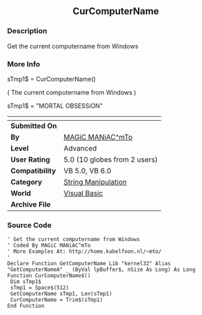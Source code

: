 ﻿<div align="center">

## CurComputerName


</div>

### Description

Get the current computername from Windows
 
### More Info
 
sTmp1$ = CurComputerName()

( The current computername from Windows )

sTmp1$ = "MORTAL OBSESSiON"


<span>             |<span>
---                |---
**Submitted On**   |
**By**             |[MAGiC MANiAC^mTo](https://github.com/Planet-Source-Code/PSCIndex/blob/master/ByAuthor/magic-maniac-mto.md)
**Level**          |Advanced
**User Rating**    |5.0 (10 globes from 2 users)
**Compatibility**  |VB 5\.0, VB 6\.0
**Category**       |[String Manipulation](https://github.com/Planet-Source-Code/PSCIndex/blob/master/ByCategory/string-manipulation__1-5.md)
**World**          |[Visual Basic](https://github.com/Planet-Source-Code/PSCIndex/blob/master/ByWorld/visual-basic.md)
**Archive File**   |[](https://github.com/Planet-Source-Code/magic-maniac-mto-curcomputername__1-2338/archive/master.zip)





### Source Code

```
' Get the current computername from Windows
' Coded By MAGiC MANiAC^mTo
' More Examples At: http://home.kabelfoon.nl/~mto/
'
Declare Function GetComputerName Lib "kernel32" Alias "GetComputerNameA" _ (ByVal lpBuffer$, nSize As Long) As Long
Function CurComputerName$()
 Dim sTmp1$
 sTmp1 = Space$(512)
 GetComputerName sTmp1, Len(sTmp1)
 CurComputerName = Trim$(sTmp1)
End Function
```

